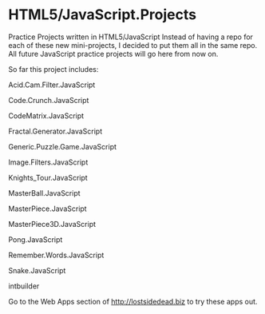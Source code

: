 # HTML5/JavaScript.Projects
Practice Projects written in HTML5/JavaScript
Instead of having a repo for each of these new mini-projects, I decided to put them all in the same repo.
All future JavaScript practice projects will go here from now on.

So far this project includes:

Acid.Cam.Filter.JavaScript

Code.Crunch.JavaScript

CodeMatrix.JavaScript

Fractal.Generator.JavaScript

Generic.Puzzle.Game.JavaScript

Image.Filters.JavaScript

Knights_Tour.JavaScript

MasterBall.JavaScript

MasterPiece.JavaScript

MasterPiece3D.JavaScript

Pong.JavaScript

Remember.Words.JavaScript

Snake.JavaScript

intbuilder

Go to the Web Apps section of http://lostsidedead.biz to try these apps out.
